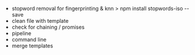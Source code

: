 - stopword removal for fingerprinting & knn > npm install stopwords-iso --save
- clean file with template
- check for chaining / promises
- pipeline
- command line
- merge templates

